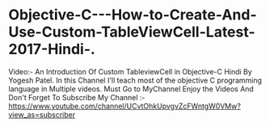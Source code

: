 # Objective-C---How-to-Create-And-Use-Custom-TableViewCell-Latest-2017-Hindi-.
Video:- An Introduction Of Custom TableviewCell in Objective-C Hindi By Yogesh Patel. In this Channel I'll teach most of the objective C programming language in Multiple videos. Must Go to MyChannel Enjoy the Videos And Don't Forget To Subscribe My Channel :-https://www.youtube.com/channel/UCvtOhkUpvgvZcFWntgW0VMw?view_as=subscriber
